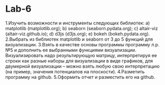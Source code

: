 # Lab-6
1.Изучить возможности и инструменты следующих библиотек:
а) matplotlib (matplotlib.org);
b) seaborn (seaborn.pydata.org);
c) altair-viz (altair-viz.github.io);
d) d3js (d3js.org);
e) bokeh (bokeh.pydata.org).
2.Выбрать из библиотек matplotlib и seaborn от 3 до 5 функций для визуализации.
3.Взять в качестве основы программы программу л.р.№5 и дополнить ее выбранными функциями визуализации. Визуализировать надо результирующую матрицу, интерпретируя ее строки как разные наборы для визуализации в виде графиков, для двумерной визуализации – можно взять любую свою интерпретацию (на пример, значения потенциалов на плоскости).
4.Разметить программу на github.
5.Оформить отчет и разместить его на github.
